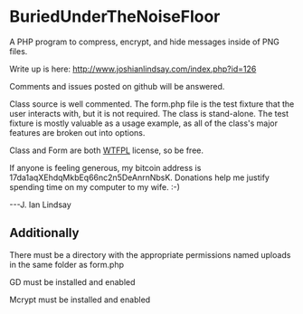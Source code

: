 BuriedUnderTheNoiseFloor
========================

A PHP program to compress, encrypt, and hide messages inside of PNG files.

Write up is here:
http://www.joshianlindsay.com/index.php?id=126

Comments and issues posted on github will be answered.

Class source is well commented. The form.php file is the test fixture that the user interacts with, but it is not required. The class is stand-alone.
The test fixture is mostly valuable as a usage example, as all of the class's major features are broken out into options.

Class and Form are both [WTFPL](http://www.wtfpl.net/about/) license, so be free.


If anyone is feeling generous, my bitcoin address is 17da1aqXEhdqMkbEq66nc2n5DeAnrnNbsK. Donations help me justify spending time on my computer to my wife. :-)

---J. Ian Lindsay



Additionally
---
There must be a directory with the appropriate permissions named uploads in the same folder as form.php

GD must be installed and enabled

Mcrypt must be installed and enabled
